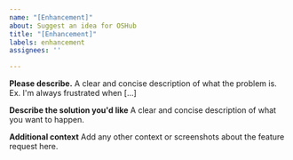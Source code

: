 ```yaml
---
name: "[Enhancement]"
about: Suggest an idea for OSHub
title: "[Enhancement]"
labels: enhancement
assignees: ''

---
```


**Please describe.**
A clear and concise description of what the problem is. Ex. I'm always frustrated when [...]

**Describe the solution you'd like**
A clear and concise description of what you want to happen.

**Additional context**
Add any other context or screenshots about the feature request here.
